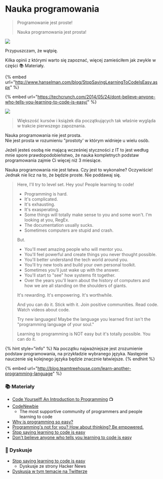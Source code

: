 # Nauka programowania



> Programowanie jest proste!
>
> Nauka programowania jest prosta!

![](https://pwicherski.gitbooks.io/testowanieoprogramowania/assets/nope_logo1.gif)

Przypuszczam, że wątpię.

Kilka opinii z którymi warto się zapoznać, więcej zamieściłem jak zwykle w części 📚 Materiały.

{% embed url="http://www.hanselman.com/blog/StopSayingLearningToCodeIsEasy.aspx" %}

{% embed url="https://techcrunch.com/2014/05/24/dont-believe-anyone-who-tells-you-learning-to-code-is-easy/" %}

![](https://pwicherski.gitbooks.io/testowanieoprogramowania/CCpgya-UIAA8uar.jpg)

> Większość kursów i książek dla początkujących tak właśnie wygląda w trakcie pierwszego zapoznania.

Nauka programowania nie jest prosta.  
Nie jest prosta w rozumieniu "prostoty' w którym widnieje u wielu osób.

Jeżeli jesteś osobą nie mającą wcześniej styczności z IT to jest według mnie spore prawdopodobieństwo, że nauka kompletnych podstaw programowania zajmie Ci więcej niż 3 miesiące.

Nauka programowania nie jest łatwa. Czy jest to wykonalne? Oczywiście! Jednak nie licz na to, że będzie proste. Nie poddawaj się.

> Here, I'll try to level set. Hey you! People learning to code!
>
> * Programming is hard.
> * It's complicated.
> * It's exhausting.
> * It's exasperating.
> * Some things will totally make sense to you and some won't. I'm looking at you, RegEx.
> * The documentation usually sucks.
> * Sometimes computers are stupid and crash.
>
> But.
>
> * You'll meet amazing people who will mentor you.
> * You'll feel powerful and create things you never thought possible.
> * You'll better understand the tech world around you.
> * You'll try new tools and build your own personal toolkit.
> * Sometimes you'll just wake up with the answer.
> * You'll start to "see" how systems fit together.
> * Over the years you'll learn about the history of computers and how we are all standing on the shoulders of giants.
>
> It's rewarding. It's empowering. It's worthwhile.
>
> And you can do it. Stick with it. Join positive communities. Read code. Watch videos about code.
>
> Try new languages! Maybe the language you learned first isn't the "programming language of your soul."
>
> Learning to programming is NOT easy but it's totally possible. You can do it.

{% hint style="info" %}
Na początku najważniejsze jest zrozumienie podstaw programowania, na przykładzie wybranego języka. Następnie nauczenie się kolejnego języka będzie znacznie łatwiejsze.
{% endhint %}

{% embed url="http://blog.teamtreehouse.com/learn-another-programming-language" %}

### 📚 Materiały

* [Code Yourself! An Introduction to Programming](https://www.coursera.org/learn/intro-programming) 📺
* [CodeNewbie](http://www.codenewbie.org/)  
  * The most supportive community of programmers and people learning to code
* [Why is programming so easy?](https://www.quora.com/Why-is-programming-so-easy) 
* [Programming's not for you? How about thinking? Be empowered.](http://www.hanselman.com/blog/ProgrammingsNotForYouHowAboutThinkingBeEmpowered.aspx) 
* [Stop saying learning to code is easy](https://www.hanselman.com/blog/StopSayingLearningToCodeIsEasy.aspx) 
* [Don't believe anyone who tells you learning to code is easy](https://techcrunch.com/2014/05/24/dont-believe-anyone-who-tells-you-learning-to-code-is-easy/) 

### 💬 Dyskusje

* [Stop saying learning to code is easy](https://news.ycombinator.com/item?id=11933700)
  * Dyskusje ze strony Hacker News
* [Dyskusja w tym temacie na Twitterze](https://twitter.com/shanselman/status/743968534468780032)

